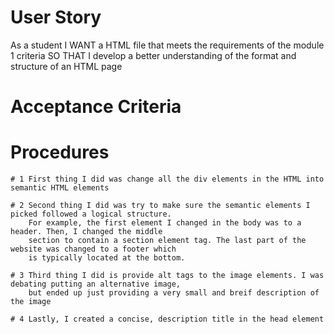 # User Story 
   As a student
    I WANT a HTML file that meets the requirements of the module 1 criteria 
    SO THAT I develop a better understanding of the format and structure of an HTML page 

# Acceptance Criteria 

    

# Procedures 

    # 1 First thing I did was change all the div elements in the HTML into semantic HTML elements 

    # 2 Second thing I did was try to make sure the semantic elements I picked followed a logical structure. 
        For example, the first element I changed in the body was to a header. Then, I changed the middle 
        section to contain a section element tag. The last part of the website was changed to a footer which 
        is typically located at the bottom. 

    # 3 Third thing I did is provide alt tags to the image elements. I was debating putting an alternative image, 
        but ended up just providing a very small and breif description of the image 

    # 4 Lastly, I created a concise, description title in the head element  
